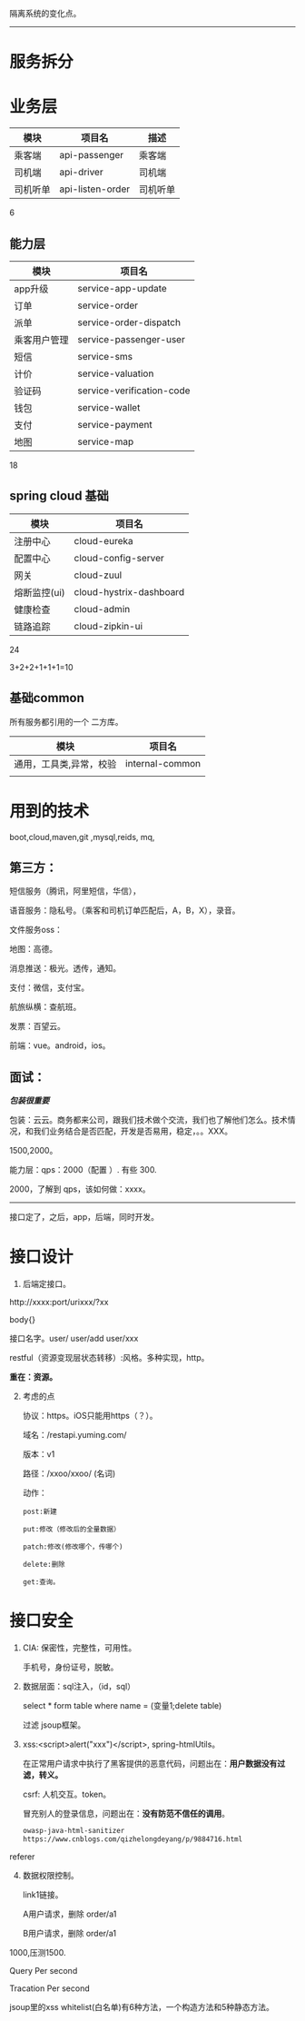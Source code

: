 隔离系统的变化点。

---

# 服务拆分

# 业务层

| 模块     | 项目名           | 描述     |
| -------- | ---------------- | -------- |
| 乘客端   | api-passenger    | 乘客端   |
| 司机端   | api-driver       | 司机端   |
| 司机听单 | api-listen-order | 司机听单 |

6

## 能力层

| 模块         | 项目名                    |
| ------------ | ------------------------- |
| app升级      | service-app-update        |
| 订单         | service-order             |
| 派单         | service-order-dispatch    |
| 乘客用户管理 | service-passenger-user    |
| 短信         | service-sms               |
| 计价         | service-valuation         |
| 验证码       | service-verification-code |
| 钱包         | service-wallet            |
| 支付         | service-payment           |
| 地图         | service-map               |

18

## spring cloud 基础

| 模块         | 项目名                  |
| ------------ | ----------------------- |
| 注册中心     | cloud-eureka            |
| 配置中心     | cloud-config-server     |
| 网关         | cloud-zuul              |
| 熔断监控(ui) | cloud-hystrix-dashboard |
| 健康检查     | cloud-admin             |
| 链路追踪     | cloud-zipkin-ui         |

24

3+2+2+1+1+1=10

## 基础common

所有服务都引用的一个 二方库。

| 模块                    | 项目名          |
| ----------------------- | --------------- |
| 通用，工具类,异常，校验 | internal-common |
|                         |                 |

# 用到的技术

boot,cloud,maven,git ,mysql,reids, mq,

## 第三方：

短信服务（腾讯，阿里短信，华信），

语音服务：隐私号。（乘客和司机订单匹配后，A，B，X），录音。

文件服务oss：

地图：高德。

消息推送：极光。透传，通知。

支付：微信，支付宝。

航旅纵横：查航班。

发票：百望云。

前端：vue。android，ios。

## 面试：

***包装很重要***

包装：云云。商务都来公司，跟我们技术做个交流，我们也了解他们怎么。技术情况，和我们业务结合是否匹配，开发是否易用，稳定，。。XXX。

1500,2000。

能力层：qps：2000（配置 ）.   有些 300.

2000，了解到 qps，该如何做：xxxx。

---

接口定了，之后，app，后端，同时开发。

# 接口设计

1. 后端定接口。

http://xxxx:port/urixxx/?xx

body{}

接口名字。user/   user/add user/xxx

restful（资源变现层状态转移）:风格。多种实现，http。

**重在：资源。**

2. 考虑的点

   协议：https。iOS只能用https（？）。

   域名：/restapi.yuming.com/

   版本：v1

   路径：/xxoo/xxoo/ (名词)

   动作：

   ```
   post:新建
   ```

   ```
   put:修改（修改后的全量数据）
   ```

   ```
   patch:修改(修改哪个，传哪个)
   ```

   ```
   delete:删除
   ```

   ```
   get:查询。
   ```

# 接口安全

1. CIA: 保密性，完整性，可用性。

   手机号，身份证号，脱敏。
2. 数据层面：sql注入，（id，sql）

   select * form table where name = (变量1;delete table)

   过滤 jsoup框架。
3. xss:&#x3c;script>alert("xxx")&#x3c;/script>, spring-htmlUtils。

   在正常用户请求中执行了黑客提供的恶意代码，问题出在：**用户数据没有过滤，转义。**

   csrf: 人机交互。token。

   冒充别人的登录信息，问题出在：**没有防范不信任的调用**。

   ```html
   owasp-java-html-sanitizer
   https://www.cnblogs.com/qizhelongdeyang/p/9884716.html
   ```

referer

4. 数据权限控制。

   link1链接。

   A用户请求，删除 order/a1

   B用户请求，删除 order/a1

1000,压测1500.

Query Per second

Tracation Per second

jsoup里的xss whitelist(白名单)有6种方法，一个构造方法和5种静态方法。
